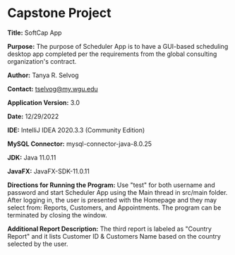 # Capstone Project

**Title:** SoftCap App


**Purpose:** The purpose of Scheduler App is to have a GUI-based scheduling desktop app completed per the requirements from the global consulting organization's contract.

**Author:** Tanya R. Selvog


**Contact:** tselvog@my.wgu.edu 


**Application Version:** 3.0


**Date:** 12/29/2022


**IDE:** IntelliJ IDEA 2020.3.3 (Community Edition)

**MySQL Connector:** mysql-connector-java-8.0.25


**JDK:** Java 11.0.11


**JavaFX:** JavaFX-SDK-11.0.11


**Directions for Running the Program:** Use "test" for both username and password and start Scheduler App using the Main thread in src/main folder.
After logging in, the user is presented with the Homepage and they may select from: Reports, Customers, and Appointments. The program can be terminated by
closing the window.


**Additional Report Description:** The third report is labeled as "Country Report" and it lists Customer ID & Customers Name based on the country selected by the user.


